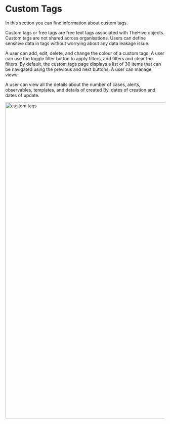 # Custom Tags

In this section you can find information about custom tags. 

Custom tags or free tags are free text tags associated with TheHive objects. Custom tags are not shared across organisations. Users can define sensitive data in tags without worrying about any data leakage issue.

A user can add, edit, delete, and change the colour of a custom tags. A user can use the toggle filter button to apply filters, add filters and clear the filters. By default, the custom tags page displays a list of 30 items that can be navigated using the previous and next buttons. A user can manage views.  

A user can view all the details about the number of cases, alerts, observables, templates, and details of created By, dates of creation and dates of update. 

<img src="/thehive/images/user-guides/organisation/configure-organization/manage-custom-tags/custom_tags.png" alt="custom tags" width="1000" height="1000"/>


